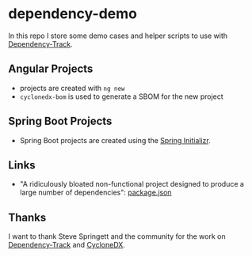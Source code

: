 # dependency-demo

In this repo I store some demo cases and helper scripts to use with [Dependency-Track](https://dependencytrack.org/).

## Angular Projects

* projects are created with `ng new`
* `cyclonedx-bom` is used to generate a SBOM for the new project

## Spring Boot Projects

* Spring Boot projects are created using the [Spring Initializr](https://start.spring.io/).

## Links

* "A ridiculously bloated non-functional project designed to produce a large number of dependencies":
  [package.json](https://gist.github.com/stevespringett/4d3c39aceb48d9487f644c85845dfe6c)

## Thanks

I want to thank Steve Springett and the community for the work on [Dependency-Track](https://dependencytrack.org/)
and [CycloneDX](https://cyclonedx.org/).


